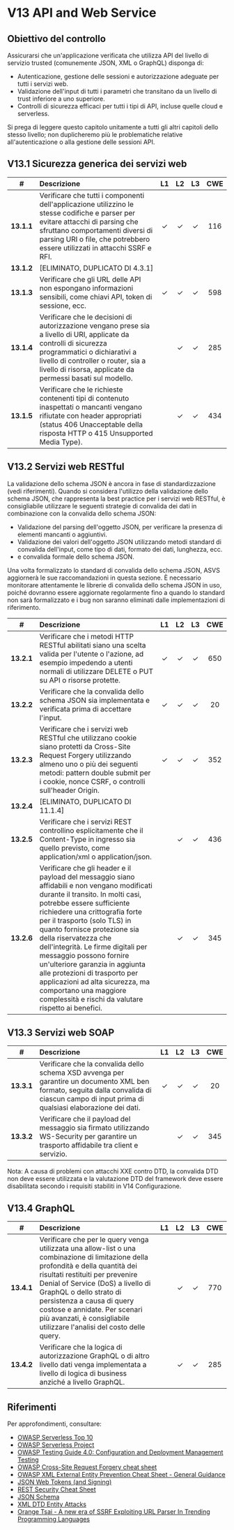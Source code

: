 # V13 API and Web Service

## Obiettivo del controllo

Assicurarsi che un'applicazione verificata che utilizza API del livello di servizio trusted (comunemente JSON, XML o GraphQL) disponga di:

* Autenticazione, gestione delle sessioni e autorizzazione adeguate per tutti i servizi web.
* Validazione dell'input di tutti i parametri che transitano da un livello di trust inferiore a uno superiore.
* Controlli di sicurezza efficaci per tutti i tipi di API, incluse quelle cloud e serverless.

Si prega di leggere questo capitolo unitamente a tutti gli altri capitoli dello stesso livello; non duplicheremo più le problematiche relative all'autenticazione o alla gestione delle sessioni API.

## V13.1 Sicurezza generica dei servizi web

| # | Descrizione | L1 | L2 | L3 | CWE |
| :---: | :--- | :---: | :---:| :---: | :---: |
| **13.1.1** | Verificare che tutti i componenti dell'applicazione utilizzino le stesse codifiche e parser per evitare attacchi di parsing che sfruttano comportamenti diversi di parsing URI o file, che potrebbero essere utilizzati in attacchi SSRF e RFI. | ✓ | ✓ | ✓ | 116 |
| **13.1.2** | [ELIMINATO, DUPLICATO DI 4.3.1] | | | | |
| **13.1.3** | Verificare che gli URL delle API non espongano informazioni sensibili, come chiavi API, token di sessione, ecc.	 | ✓ | ✓ | ✓ | 598 |
| **13.1.4** | Verificare che le decisioni di autorizzazione vengano prese sia a livello di URI, applicate da controlli di sicurezza programmatici o dichiarativi a livello di controller o router, sia a livello di risorsa, applicate da permessi basati sul modello.	 | | ✓ | ✓ | 285 |
| **13.1.5** | Verificare che le richieste contenenti tipi di contenuto inaspettati o mancanti vengano rifiutate con header appropriati (status 406 Unacceptable della risposta HTTP o 415 Unsupported Media Type). | | ✓ | ✓ | 434 |

## V13.2 Servizi web RESTful

La validazione dello schema JSON è ancora in fase di standardizzazione (vedi riferimenti). Quando si considera l'utilizzo della validazione dello schema JSON, che rappresenta la best practice per i servizi web RESTful, è consigliabile utilizzare le seguenti strategie di convalida dei dati in combinazione con la convalida dello schema JSON:

* Validazione del parsing dell'oggetto JSON, per verificare la presenza di elementi mancanti o aggiuntivi.
* Validazione dei valori dell'oggetto JSON utilizzando metodi standard di convalida dell'input, come tipo di dati, formato dei dati, lunghezza, ecc.
* e convalida formale dello schema JSON.

Una volta formalizzato lo standard di convalida dello schema JSON, ASVS aggiornerà le sue raccomandazioni in questa sezione. È necessario monitorare attentamente le librerie di convalida dello schema JSON in uso, poiché dovranno essere aggiornate regolarmente fino a quando lo standard non sarà formalizzato e i bug non saranno eliminati dalle implementazioni di riferimento.

| # | Descrizione | L1 | L2 | L3 | CWE |
| :---: | :--- | :---: | :---:| :---: | :---: |
| **13.2.1** | Verificare che i metodi HTTP RESTful abilitati siano una scelta valida per l'utente o l'azione, ad esempio impedendo a utenti normali di utilizzare DELETE o PUT su API o risorse protette.	 | ✓ | ✓ | ✓ | 650 |
| **13.2.2** | Verificare che la convalida dello schema JSON sia implementata e verificata prima di accettare l'input.	 | ✓ | ✓ | ✓ | 20 |
| **13.2.3** | Verificare che i servizi web RESTful che utilizzano cookie siano protetti da Cross-Site Request Forgery  utilizzando almeno uno o più dei seguenti metodi: pattern double submit per i cookie, nonce CSRF, o controlli sull'header Origin. | ✓ | ✓ | ✓ | 352 |
| **13.2.4** | [ELIMINATO, DUPLICATO DI 11.1.4] | | | | |
| **13.2.5** | Verificare che i servizi REST controllino esplicitamente che il Content-Type in ingresso sia quello previsto, come application/xml o application/json. | | ✓ | ✓ | 436 |
| **13.2.6** | Verificare che gli header e il payload del messaggio siano affidabili e non vengano modificati durante il transito. In molti casi, potrebbe essere sufficiente richiedere una crittografia forte per il trasporto (solo TLS) in quanto fornisce protezione sia della riservatezza che dell'integrità. Le firme digitali per messaggio possono fornire un'ulteriore garanzia in aggiunta alle protezioni di trasporto per applicazioni ad alta sicurezza, ma comportano una maggiore complessità e rischi da valutare rispetto ai benefici. | | ✓ | ✓ | 345 |

## V13.3 Servizi web SOAP

| # | Descrizione | L1 | L2 | L3 | CWE |
| :---: | :--- | :---: | :---:| :---: | :---: |
| **13.3.1** | Verificare che la convalida dello schema XSD avvenga per garantire un documento XML ben formato, seguita dalla convalida di ciascun campo di input prima di qualsiasi elaborazione dei dati.	 | ✓ | ✓ | ✓ | 20 |
| **13.3.2** | Verificare che il payload del messaggio sia firmato utilizzando WS-Security per garantire un trasporto affidabile tra client e servizio.	 | | ✓ | ✓ | 345 |

Nota: A causa di problemi con attacchi XXE contro DTD, la convalida DTD non deve essere utilizzata e la valutazione DTD del framework deve essere disabilitata secondo i requisiti stabiliti in V14 Configurazione.

## V13.4 GraphQL

| # | Descrizione | L1 | L2 | L3 | CWE |
| :---: | :--- | :---: | :---:| :---: | :---: |
| **13.4.1** | Verificare che per le query venga utilizzata una allow-list o una combinazione di limitazione della profondità e della quantità dei risultati restituiti per prevenire Denial of Service (DoS) a livello di GraphQL o dello strato di persistenza a causa di query costose e annidate. Per scenari più avanzati, è consigliabile utilizzare l'analisi del costo delle query. | | ✓ | ✓ | 770 |
| **13.4.2** | Verificare che la logica di autorizzazione GraphQL o di altro livello dati venga implementata a livello di logica di business anziché a livello GraphQL.	| | ✓ | ✓ | 285 |

## Riferimenti

Per approfondimenti, consultare:

* [OWASP Serverless Top 10](https://github.com/OWASP/Serverless-Top-10-Project/raw/master/OWASP-Top-10-Serverless-Interpretation-en.pdf)
* [OWASP Serverless Project](https://owasp.org/www-project-serverless-top-10/)
* [OWASP Testing Guide 4.0: Configuration and Deployment Management Testing](https://owasp.org/www-project-web-security-testing-guide/v41/4-Web_Application_Security_Testing/02-Configuration_and_Deployment_Management_Testing/README.html)
* [OWASP Cross-Site Request Forgery cheat sheet](https://cheatsheetseries.owasp.org/cheatsheets/Cross-Site_Request_Forgery_Prevention_Cheat_Sheet.html)
* [OWASP XML External Entity Prevention Cheat Sheet - General Guidance](https://cheatsheetseries.owasp.org/cheatsheets/XML_External_Entity_Prevention_Cheat_Sheet.html#general-guidance)
* [JSON Web Tokens (and Signing)](https://jwt.io/)
* [REST Security Cheat Sheet](https://cheatsheetseries.owasp.org/cheatsheets/REST_Security_Cheat_Sheet.html)
* [JSON Schema](https://json-schema.org/specification.html)
* [XML DTD Entity Attacks](https://www.vsecurity.com/download/publications/XMLDTDEntityAttacks.pdf)
* [Orange Tsai - A new era of SSRF Exploiting URL Parser In Trending Programming Languages](https://www.blackhat.com/docs/us-17/thursday/us-17-Tsai-A-New-Era-Of-SSRF-Exploiting-URL-Parser-In-Trending-Programming-Languages.pdf)
